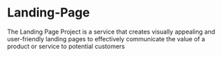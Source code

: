 # Landing-Page
The Landing Page Project is a service that creates visually appealing and user-friendly landing pages to effectively communicate the value of a product or service to potential customers
